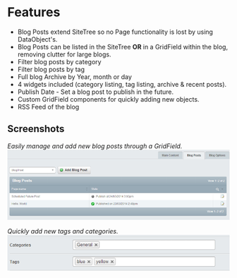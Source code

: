# Features

* Blog Posts extend SiteTree so no Page functionality is lost by using DataObject's.
* Blog Posts can be listed in the SiteTree **OR** in a GridField within the blog, removing clutter for large blogs.
* Filter blog posts by category
* Filter blog posts by tag
* Full blog Archive by Year, month or day
* 4 widgets included (category listing, tag listing, archive & recent posts).
* Publish Date - Set a blog post to publish in the future.
* Custom GridField components for quickly adding new objects.
* RSS Feed of the blog


## Screenshots

*Easily manage and add new blog posts through a GridField.*
![](_images/blog-post-management.png)

*Quickly add new tags and categories.*
![](_images/blogpost-add-tags-categories.png)
